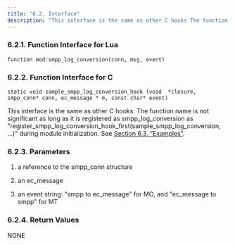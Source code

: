 ```yaml
---
title: "6.2. Interface"
description: "This interface is the same as other C hooks The function name is not significant as long as it is registered as smpp log conversion as register smpp log conversion hook first sample smpp log conversion during module initialization See Section 6 3 Examples a reference to the smpp conn..."
---
```


### <a name="idp445424"></a> 6.2.1. Function Interface for Lua

`function mod:smpp_log_conversion(conn, msg, event)`
### <a name="idp447216"></a> 6.2.2. Function Interface for C

```
static void sample_smpp_log_conversion_hook (void  *closure,
smpp_conn* conn, ec_message * m, const char* event)
```

This interface is the same as other C hooks. The function name is not significant as long as it is registered as smpp_log_conversion as "register_smpp_log_conversion_hook_first(sample_smpp_log_conversion, ...)" during module initialization. See [Section 6.3, “Examples”](SMPPLogConversionHook.examples "6.3. Examples").

### <a name="idp450416"></a> 6.2.3. Parameters

1.  a reference to the smpp_conn structure

2.  an ec_message

3.  an event string: "smpp to ec_message" for MO, and "ec_message to smpp" for MT

### <a name="idp454976"></a> 6.2.4. Return Values

NONE